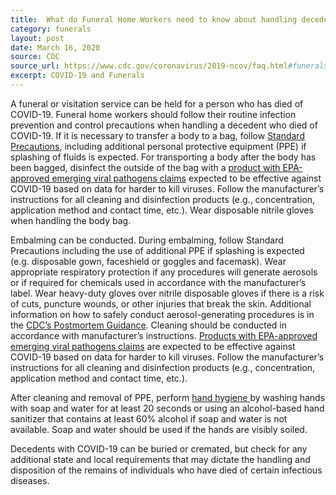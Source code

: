 ```yaml
---
title:  What do Funeral Home Workers need to know about handling decedents who had COVID-19?
category: funerals
layout: post
date: March 16, 2020
source: CDC
source_url: https://www.cdc.gov/coronavirus/2019-ncov/faq.html#funerals
excerpt: COVID-19 and Funerals
---
```


A funeral or visitation service can be held for a person who has died of COVID-19. Funeral home workers should follow their routine infection prevention and control precautions when handling a decedent who died of COVID-19. If it is necessary to transfer a body to a bag, follow <a href="https://www.cdc.gov/infectioncontrol/basics/standard-precautions.html" target="_blank">Standard Precautions</a>, including additional personal protective equipment (PPE) if splashing of fluids is expected. For transporting a body after the body has been bagged, disinfect the outside of the bag with a <a href="https://www.epa.gov/sites/production/files/2020-03/documents/sars-cov-2-list_03-03-2020.pdf" target="_blank">product with EPA-approved emerging viral pathogens claims</a> expected to be effective against COVID-19 based on data for harder to kill viruses. Follow the manufacturer’s instructions for all cleaning and disinfection products (e.g., concentration, application method and contact time, etc.). Wear disposable nitrile gloves when handling the body bag.


Embalming can be conducted. During embalming, follow Standard Precautions including the use of additional PPE if splashing is expected (e.g. disposable gown, faceshield or goggles and facemask). Wear appropriate respiratory protection if any procedures will generate aerosols or if required for chemicals used in accordance with the manufacturer’s label. Wear heavy-duty gloves over nitrile disposable gloves if there is a risk of cuts, puncture wounds, or other injuries that break the skin. Additional information on how to safely conduct aerosol-generating procedures is in the <a href="https://www.cdc.gov/coronavirus/2019-ncov/hcp/guidance-postmortem-specimens.html#autopsy" target="_blank">CDC’s Postmortem Guidance</a>. Cleaning should be conducted in accordance with manufacturer’s instructions. <a href="https://www.epa.gov/sites/production/files/2020-03/documents/sars-cov-2-list_03-03-2020.pdf" target="_blank">Products with EPA-approved emerging viral pathogens claims</a> are expected to be effective against COVID-19 based on data for harder to kill viruses. Follow the manufacturer’s instructions for all cleaning and disinfection products (e.g., concentration, application method and contact time, etc.).

After cleaning and removal of PPE, perform <a href="https://www.cdc.gov/handwashing/when-how-handwashing.html" target="_blank">hand hygiene </a>by washing hands with soap and water for at least 20 seconds or using an alcohol-based hand sanitizer that contains at least 60% alcohol if soap and water is not available. Soap and water should be used if the hands are visibly soiled.

Decedents with COVID-19 can be buried or cremated, but check for any additional state and local requirements that may dictate the handling and disposition of the remains of individuals who have died of certain infectious diseases.
